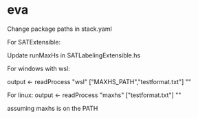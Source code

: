 # eva
Change package paths in stack.yaml

For SATExtensible:

Update runMaxHs in SATLabelingExtensible.hs

For windows with wsl:

output <- readProcess "wsl" ["MAXHS_PATH","testformat.txt"] ""

For linux:
output <- readProcess "maxhs" ["testformat.txt"] ""

assuming maxhs is on the PATH